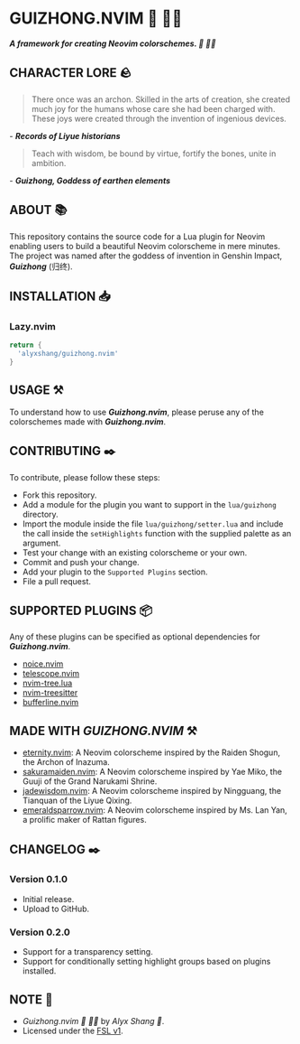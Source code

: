 # GUIZHONG.NVIM :nail_care: :woman_technologist:

***A framework for creating Neovim colorschemes. :nail_care: :woman_technologist:***

## CHARACTER LORE :rock:

> There once was an archon. Skilled in the arts of creation, she created much joy for the humans whose care she had been charged with.
> These joys were created through the invention of ingenious devices. 

\- ***Records of Liyue historians***

> Teach with wisdom, be bound by virtue, fortify the bones, unite in ambition.

\- ***Guizhong, Goddess of earthen elements***

## ABOUT :books:

This repository contains the source code for a Lua plugin for Neovim enabling users to build a beautiful Neovim colorscheme in mere minutes.
The project was named after the goddess of invention in Genshin Impact, ***Guizhong*** (归终).

## INSTALLATION :inbox_tray:

### Lazy.nvim

```Lua
return {
  'alyxshang/guizhong.nvim'
}
```

## USAGE :hammer_and_pick:

To understand how to use ***Guizhong.nvim***, please peruse any of the colorschemes made with ***Guizhong.nvim***.

## CONTRIBUTING :black_nib:

To contribute, please follow these steps:

- Fork this repository.
- Add a module for the plugin you want to support in the `lua/guizhong` directory.
- Import the module inside the file `lua/guizhong/setter.lua` and include the call inside the `setHighlights` function with the supplied palette as an argument.
- Test your change with an existing colorscheme or your own.
- Commit and push your change.
- Add your plugin to the `Supported Plugins` section.
- File a pull request.

## SUPPORTED PLUGINS :package:

Any of these plugins can be specified as optional dependencies for ***Guizhong.nvim***.

- [noice.nvim](https://github.com/folke/noice.nvim)
- [telescope.nvim](https://github.com/nvim-telescope/telescope.nvim)
- [nvim-tree.lua](https://github.com/nvim-tree/nvim-tree.lua)
- [nvim-treesitter](https://github.com/nvim-treesitter/nvim-treesitter)
- [bufferline.nvim](https://github.com/akinsho/bufferline.nvim)

## MADE WITH ***GUIZHONG.NVIM*** :hammer_and_pick:

- [eternity.nvim](https://github.com/alyxshang/eternity.nvim): A Neovim colorscheme inspired by the Raiden Shogun, the Archon of Inazuma.
- [sakuramaiden.nvim](https://github.com/alyxshang/sakuramaiden.nvim): A Neovim colorscheme inspired by Yae Miko, the Guuji of the Grand Narukami Shrine.
- [jadewisdom.nvim](https://github.com/alyxshang/jadewisdom.nvim): A Neovim colorscheme inspired by Ningguang, the Tianquan of the Liyue Qixing.
- [emeraldsparrow.nvim](https://github.com/alyxshang/emeraldsparrow.nvim): A Neovim colorscheme inspired by Ms. Lan Yan, a prolific maker of Rattan figures.

## CHANGELOG :black_nib:

### Version 0.1.0

- Initial release.
- Upload to GitHub.

### Version 0.2.0

- Support for a transparency setting.
- Support for conditionally setting highlight groups based on plugins installed.

## NOTE :scroll:

- *Guizhong.nvim :nail_care: :woman_technologist:* by *Alyx Shang :black_heart:*.
- Licensed under the [FSL v1](https://github.com/alyxshang/fair-software-license).
